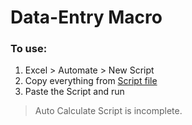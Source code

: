 # Data-Entry Macro
### To use:
1) Excel > Automate > New Script
2) Copy everything from <a target="_blank" href="https://github.com/Javen05/Data-Entry/blob/main/Script">Script file</a>
3) Paste the Script and run

> Auto Calculate Script is incomplete. 
